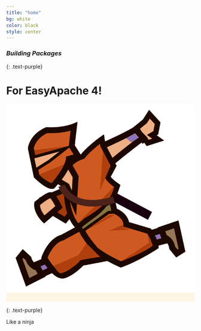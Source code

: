 ```yaml
---
title: "home"
bg: white
color: black
style: center
---
```


### *Building Packages*
{: .text-purple}
# For EasyApache 4!

<span class="fa-stack subtlecircle" style="font-size:100px; background:rgba(255,166,0,0.1)">
	<img src="img/ninja.png">
</span>


{: .text-purple}

Like a ninja